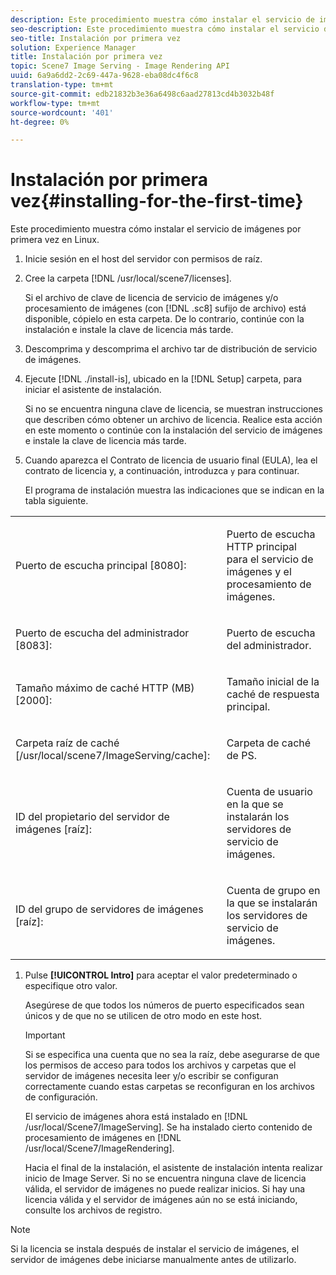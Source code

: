 ```yaml
---
description: Este procedimiento muestra cómo instalar el servicio de imágenes por primera vez en Linux.
seo-description: Este procedimiento muestra cómo instalar el servicio de imágenes por primera vez en Linux.
seo-title: Instalación por primera vez
solution: Experience Manager
title: Instalación por primera vez
topic: Scene7 Image Serving - Image Rendering API
uuid: 6a9a6dd2-2c69-447a-9628-eba08dc4f6c8
translation-type: tm+mt
source-git-commit: edb21832b3e36a6498c6aad27813cd4b3032b48f
workflow-type: tm+mt
source-wordcount: '401'
ht-degree: 0%

---
```



# Instalación por primera vez{#installing-for-the-first-time}

Este procedimiento muestra cómo instalar el servicio de imágenes por primera vez en Linux.

1. Inicie sesión en el host del servidor con permisos de raíz.
1. Cree la carpeta [!DNL /usr/local/scene7/licenses].

   Si el archivo de clave de licencia de servicio de imágenes y/o procesamiento de imágenes (con [!DNL .sc8] sufijo de archivo) está disponible, cópielo en esta carpeta. De lo contrario, continúe con la instalación e instale la clave de licencia más tarde.
1. Descomprima y descomprima el archivo tar de distribución de servicio de imágenes.
1. Ejecute [!DNL ./install-is], ubicado en la [!DNL Setup] carpeta, para iniciar el asistente de instalación.

   Si no se encuentra ninguna clave de licencia, se muestran instrucciones que describen cómo obtener un archivo de licencia. Realice esta acción en este momento o continúe con la instalación del servicio de imágenes e instale la clave de licencia más tarde.
1. Cuando aparezca el Contrato de licencia de usuario final (EULA), lea el contrato de licencia y, a continuación, introduzca `y` para continuar.

   El programa de instalación muestra las indicaciones que se indican en la tabla siguiente.

<table id="table_0E7B673CAD8E4C5EB72F8283A0DDEFC8"> 
 <tbody> 
  <tr> 
   <td colname="col1"> <p><span class="codeph"> Puerto de escucha principal [8080]:</span> </p> </td> 
   <td colname="col2"> <p>Puerto de escucha HTTP principal para el servicio de imágenes y el procesamiento de imágenes. </p> </td> 
  </tr> 
  <tr> 
   <td colname="col1"> <p><span class="codeph"> Puerto de escucha del administrador [8083]:</span> </p> </td> 
   <td colname="col2"> <p>Puerto de escucha del administrador. </p> </td> 
  </tr> 
  <tr> 
   <td colname="col1"> <p><span class="codeph"> Tamaño máximo de caché HTTP (MB) [2000]:</span> </p> </td> 
   <td colname="col2"> <p>Tamaño inicial de la caché de respuesta principal. </p> </td> 
  </tr> 
  <tr> 
   <td colname="col1"> <p><span class="codeph"> Carpeta raíz de caché [/usr/local/scene7/ImageServing/cache]:</span> </p> </td> 
   <td colname="col2"> <p>Carpeta de caché de PS. </p> </td> 
  </tr> 
  <tr> 
   <td colname="col1"> <p><span class="codeph"> ID del propietario del servidor de imágenes [raíz]:</span> </p> </td> 
   <td colname="col2"> <p>Cuenta de usuario en la que se instalarán los servidores de servicio de imágenes. </p> </td> 
  </tr> 
  <tr> 
   <td colname="col1"> <p><span class="codeph"> ID del grupo de servidores de imágenes [raíz]:</span> </p> </td> 
   <td colname="col2"> <p>Cuenta de grupo en la que se instalarán los servidores de servicio de imágenes. </p> </td> 
  </tr> 
 </tbody> 
</table>

1. Pulse **[!UICONTROL Intro]** para aceptar el valor predeterminado o especifique otro valor.

   Asegúrese de que todos los números de puerto especificados sean únicos y de que no se utilicen de otro modo en este host.

   >[!IMPORTANT]
   >
   >Si se especifica una cuenta que no sea la raíz, debe asegurarse de que los permisos de acceso para todos los archivos y carpetas que el servidor de imágenes necesita leer y/o escribir se configuran correctamente cuando estas carpetas se reconfiguran en los archivos de configuración.
   >
   >El servicio de imágenes ahora está instalado en [!DNL /usr/local/Scene7/ImageServing]. Se ha instalado cierto contenido de procesamiento de imágenes en [!DNL /usr/local/Scene7/ImageRendering].
   >
   >Hacia el final de la instalación, el asistente de instalación intenta realizar inicio de Image Server. Si no se encuentra ninguna clave de licencia válida, el servidor de imágenes no puede realizar inicios. Si hay una licencia válida y el servidor de imágenes aún no se está iniciando, consulte los archivos de registro.

>[!NOTE]
>
>Si la licencia se instala después de instalar el servicio de imágenes, el servidor de imágenes debe iniciarse manualmente antes de utilizarlo.
